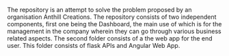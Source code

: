The repository is an attempt to solve the problem proposed by an organisation Anthill Creations.
The repository consists of two independent components, first one being the Dashboard, the main use of which is for the management in the company wherein they can go through various business related aspects.
The second folder consists of a the web app for the end user. This folder consists of flask APIs and Angular Web App.
